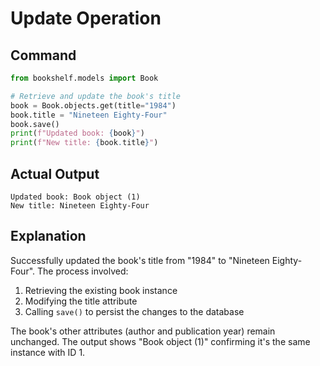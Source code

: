 # Update Operation

## Command
```python
from bookshelf.models import Book

# Retrieve and update the book's title
book = Book.objects.get(title="1984")
book.title = "Nineteen Eighty-Four"
book.save()
print(f"Updated book: {book}")
print(f"New title: {book.title}")
```

## Actual Output
```
Updated book: Book object (1)
New title: Nineteen Eighty-Four
```

## Explanation
Successfully updated the book's title from "1984" to "Nineteen Eighty-Four". The process involved:
1. Retrieving the existing book instance
2. Modifying the title attribute
3. Calling `save()` to persist the changes to the database

The book's other attributes (author and publication year) remain unchanged. The output shows "Book object (1)" confirming it's the same instance with ID 1.